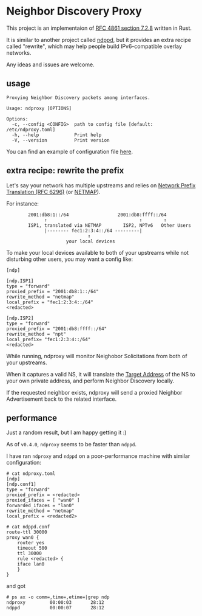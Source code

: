 # Neighbor Discovery Proxy
This project is an implementaion of [RFC 4861 section 7.2.8](https://datatracker.ietf.org/doc/html/rfc4861#section-7.2.8) written in Rust.

It is similar to another project called [ndppd](https://github.com/DanielAdolfsson/ndppd),
but it provides an extra recipe called "rewrite", which may help people build IPv6-compatible overlay networks.

Any ideas and issues are welcome.

## usage
```
Proxying Neighbor Discovery packets among interfaces.

Usage: ndproxy [OPTIONS]

Options:
  -c, --config <CONFIG>  path to config file [default: /etc/ndproxy.toml]
  -h, --help             Print help
  -V, --version          Print version
```

You can find an example of configuration file [here](https://github.com/6-6-6/ndproxy/blob/master/example.config.toml).

## extra recipe: rewrite the prefix
Let's say your network has multiple upstreams and relies on [Network Prefix Translation (RFC 6296)](https://datatracker.ietf.org/doc/html/rfc6296)
(or [NETMAP](https://www.netfilter.org/documentation/HOWTO/netfilter-extensions-HOWTO-4.html#ss4.4)).

For instance:
```
        2001:db8:1::/64                  2001:db8:ffff::/64
              ↑                                  ↑        ↑
        ISP1, translated via NETMAP        ISP2, NPTv6   Other Users
              |-------- fec1:2:3:4::/64 ---------|
                              ↑
                      your local devices
```

To make your local devices available to both of your upstreams while not disturbing other users,
you may want a config like:

```
[ndp]

[ndp.ISP1]
type = "forward"
proxied_prefix = "2001:db8:1::/64"
rewrite_method = "netmap"
local_prefix = "fec1:2:3:4::/64"
<redacted>

[ndp.ISP2]
type = "forward"
proxied_prefix = "2001:db8:ffff::/64"
rewrite_method = "npt"
local_prefix= "fec1:2:3:4::/64"
<redacted>
```

While running, ndproxy will monitor Neighobor Solicitations from both of your upstreams.

When it captures a valid NS, it will translate the [Target Address](https://datatracker.ietf.org/doc/html/rfc4861#section-4.3) of the NS
to your own private address, and perform Neighbor Discovery locally.

If the requested neighbor exists, ndproxy will send a proxied Neighbor Advertisement back to the related interface.

## performance
Just a random result, but I am happy getting it :)

As of `v0.4.0`, `ndproxy` seems to be faster than `ndppd`.

I have ran `ndproxy` and `ndppd` on a poor-performance machine with similar configuration:
```
# cat ndproxy.toml
[ndp]
[ndp.conf1]
type = "forward"
proxied_prefix = <redacted>
proxied_ifaces = [ "wan0" ]
forwarded_ifaces = "lan0"
rewrite_method = "netmap"
local_prefix = <redacted2>

# cat ndppd.conf
route-ttl 30000
proxy wan0 {
    router yes
    timeout 500
    ttl 30000
    rule <redacted> {
	iface lan0
    }
}
```
and got
```
# ps ax -o comm=,time=,etime=|grep ndp
ndproxy         00:00:03       28:12
ndppd           00:00:07       28:12
```
